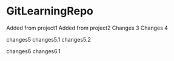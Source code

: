 # GitLearningRepo



Added from project1
Added from project2
Changes 3
Changes 4

changes5
changes5.1
changes5.2


changes6
changes6.1
